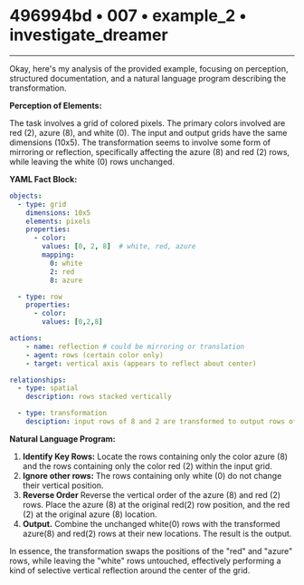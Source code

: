 # 496994bd • 007 • example_2 • investigate_dreamer

---
Okay, here's my analysis of the provided example, focusing on perception, structured documentation, and a natural language program describing the transformation.

**Perception of Elements:**

The task involves a grid of colored pixels. The primary colors involved are red (2), azure (8), and white (0). The input and output grids have the same dimensions (10x5). The transformation seems to involve some form of mirroring or reflection, specifically affecting the azure (8) and red (2) rows, while leaving the white (0) rows unchanged.

**YAML Fact Block:**



```yaml
objects:
  - type: grid
    dimensions: 10x5
    elements: pixels
    properties:
      - color:
        values: [0, 2, 8]  # white, red, azure
        mapping:
          0: white
          2: red
          8: azure

  - type: row
    properties:
      - color:
        values: [0,2,8]

actions:
    - name: reflection # could be mirroring or translation
    - agent: rows (certain color only)
    - target: vertical axis (appears to reflect about center)

relationships:
  - type: spatial
    description: rows stacked vertically

  - type: transformation
    desciption: input rows of 8 and 2 are transformed to output rows of 8 and 2, reordered.
```



**Natural Language Program:**

1.  **Identify Key Rows:** Locate the rows containing only the color azure (8) and the rows containing only the color red (2) within the input grid.
2.  **Ignore other rows:** The rows containing only white (0) do not change their vertical position.
3.  **Reverse Order** Reverse the vertical order of the azure (8) and red (2) rows. Place the azure (8) at the original red(2) row position, and the red (2) at the original azure (8) location.
4.  **Output.** Combine the unchanged white(0) rows with the transformed azure(8) and red(2) rows at their new locations. The result is the output.

In essence, the transformation swaps the positions of the "red" and "azure" rows, while leaving the "white" rows untouched, effectively performing a kind of selective vertical reflection around the center of the grid.

